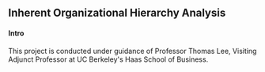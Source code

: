 Inherent Organizational Hierarchy Analysis
-------------------------------

#### Intro
This project is conducted under guidance of Professor Thomas Lee, Visiting Adjunct Professor at UC Berkeley's Haas School of Business.  

